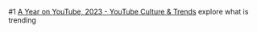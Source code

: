 #1
[A Year on YouTube, 2023 - YouTube Culture & Trends](https://www.youtube.com/trends/2023/uk/)
explore what is trending